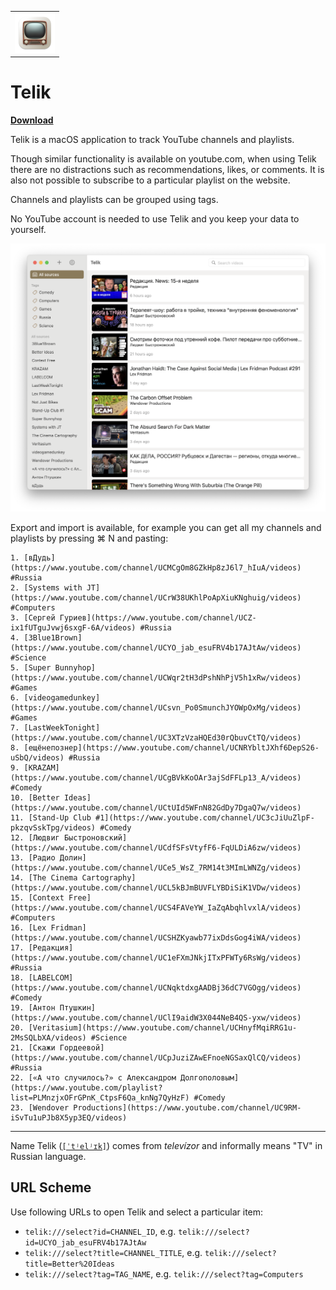 <table>
  <tr>
    <td>
      <img
        src="https://github.com/agentcooper/Telik/blob/main/Telik/Assets.xcassets/AppIcon.appiconset/icon_128x128@2x.png"
        width="64"
        height="64"
      />
    </td>
  </tr>
</table>
  
# Telik

**[Download](https://github.com/agentcooper/Telik/releases/latest/download/Telik.app.zip)**

Telik is a macOS application to track YouTube channels and playlists.

Though similar functionality is available on youtube.com, when using Telik there are no distractions such as recommendations, likes, or comments. It is also not possible to subscribe to a particular playlist on the website.

Channels and playlists can be grouped using tags.

No YouTube account is needed to use Telik and you keep your data to yourself.

![Telik screenshot](screenshot.png)

Export and import is available, for example you can get all my channels and playlists by pressing ⌘ N and pasting:

```
1. [вДудь](https://www.youtube.com/channel/UCMCgOm8GZkHp8zJ6l7_hIuA/videos) #Russia
2. [Systems with JT](https://www.youtube.com/channel/UCrW38UKhlPoApXiuKNghuig/videos) #Computers
3. [Сергей Гуриев](https://www.youtube.com/channel/UCZ-ix1fUTguJvwj6sxgF-6A/videos) #Russia
4. [3Blue1Brown](https://www.youtube.com/channel/UCYO_jab_esuFRV4b17AJtAw/videos) #Science
5. [Super Bunnyhop](https://www.youtube.com/channel/UCWqr2tH3dPshNhPjV5h1xRw/videos) #Games
6. [videogamedunkey](https://www.youtube.com/channel/UCsvn_Po0SmunchJYOWpOxMg/videos) #Games
7. [LastWeekTonight](https://www.youtube.com/channel/UC3XTzVzaHQEd30rQbuvCtTQ/videos)
8. [ещёнепознер](https://www.youtube.com/channel/UCNRYbltJXhf6DepS26-uSbQ/videos) #Russia
9. [KRAZAM](https://www.youtube.com/channel/UCgBVkKoOAr3ajSdFFLp13_A/videos) #Comedy
10. [Better Ideas](https://www.youtube.com/channel/UCtUId5WFnN82GdDy7DgaQ7w/videos)
11. [Stand-Up Club #1](https://www.youtube.com/channel/UC3cJiUuZlpF-pkzqvSskTpg/videos) #Comedy
12. [Людвиг Быстроновский](https://www.youtube.com/channel/UCdfSFsVtyfF6-FqULDiA6zw/videos)
13. [Радио Долин](https://www.youtube.com/channel/UCe5_WsZ_7RM14t3MImLWNZg/videos)
14. [The Cinema Cartography](https://www.youtube.com/channel/UCL5kBJmBUVFLYBDiSiK1VDw/videos)
15. [Context Free](https://www.youtube.com/channel/UCS4FAVeYW_IaZqAbqhlvxlA/videos) #Computers
16. [Lex Fridman](https://www.youtube.com/channel/UCSHZKyawb77ixDdsGog4iWA/videos)
17. [Редакция](https://www.youtube.com/channel/UC1eFXmJNkjITxPFWTy6RsWg/videos) #Russia
18. [LABELCOM](https://www.youtube.com/channel/UCNqktdxgAADBj36dC7VGOgg/videos) #Comedy
19. [Антон Птушкин](https://www.youtube.com/channel/UClI9aidW3X044NeB4QS-yxw/videos)
20. [Veritasium](https://www.youtube.com/channel/UCHnyfMqiRRG1u-2MsSQLbXA/videos) #Science
21. [Скажи Гордеевой](https://www.youtube.com/channel/UCpJuziZAwEFnoeNGSaxQlCQ/videos) #Russia
22. [«А что случилось?» с Александром Долгополовым](https://www.youtube.com/playlist?list=PLMnzjxOFrGPnK_CtpsF6Qa_knNg7QyHzF) #Comedy
23. [Wendover Productions](https://www.youtube.com/channel/UC9RM-iSvTu1uPJb8X5yp3EQ/videos)
```

---

Name Telik ([`[ˈtʲelʲɪk]`](https://en.wiktionary.org/wiki/телик)) comes from <i>televízor</i> and informally means "TV" in Russian language.

## URL Scheme

Use following URLs to open Telik and select a particular item:

- `telik:///select?id=CHANNEL_ID`, e.g. `telik:///select?id=UCYO_jab_esuFRV4b17AJtAw`
- `telik:///select?title=CHANNEL_TITLE`, e.g. `telik:///select?title=Better%20Ideas`
- `telik:///select?tag=TAG_NAME`, e.g. `telik:///select?tag=Computers`

